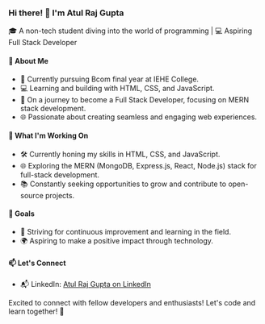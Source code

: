 ### Hi there! 👋 I'm Atul Raj Gupta

🎓 A non-tech student diving into the world of programming | 💻 Aspiring Full Stack Developer

#### 🌱 About Me

- 📘 Currently pursuing Bcom final year at IEHE College.
- 💻 Learning and building with HTML, CSS, and JavaScript.
- 🚀 On a journey to become a Full Stack Developer, focusing on MERN stack development.
- 🌐 Passionate about creating seamless and engaging web experiences.

#### 🚀 What I'm Working On

- 🛠️ Currently honing my skills in HTML, CSS, and JavaScript.
- 🌐 Exploring the MERN (MongoDB, Express.js, React, Node.js) stack for full-stack development.
- 📚 Constantly seeking opportunities to grow and contribute to open-source projects.

#### 🌟 Goals

- 🚀 Striving for continuous improvement and learning in the field.
- 🌍 Aspiring to make a positive impact through technology.

#### 📫 Let's Connect

- 📬 LinkedIn: [Atul Raj Gupta on LinkedIn](https://www.linkedin.com/in/atul-raj-gupta-523213217/)

Excited to connect with fellow developers and enthusiasts! Let's code and learn together! 🚀

<!---
Atul-raj07/Atul-raj07 is a ✨ special ✨ repository because its `README.md` (this file) appears on your GitHub profile.
You can click the Preview link to take a look at your changes.
--->
